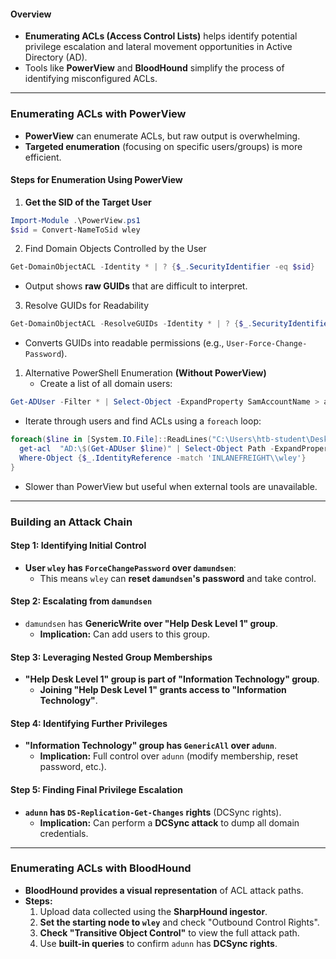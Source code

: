 #### **Overview**
- **Enumerating ACLs (Access Control Lists)** helps identify potential privilege escalation and lateral movement opportunities in Active Directory (AD).
- Tools like **PowerView** and **BloodHound** simplify the process of identifying misconfigured ACLs.
---
### **Enumerating ACLs with PowerView**

- **PowerView** can enumerate ACLs, but raw output is overwhelming.
- **Targeted enumeration** (focusing on specific users/groups) is more efficient.

#### **Steps for Enumeration Using PowerView**

1. **Get the SID of the Target User**
```powershell
Import-Module .\PowerView.ps1
$sid = Convert-NameToSid wley
```

2. Find Domain Objects Controlled by the User
```powershell
Get-DomainObjectACL -Identity * | ? {$_.SecurityIdentifier -eq $sid}
```
- Output shows **raw GUIDs** that are difficult to interpret.

3. Resolve GUIDs for Readability
```powershell
Get-DomainObjectACL -ResolveGUIDs -Identity * | ? {$_.SecurityIdentifier -eq $sid}
```
- Converts GUIDs into readable permissions (e.g., `User-Force-Change-Password`).


1. Alternative PowerShell Enumeration **(Without PowerView)**
	- Create a list of all domain users:
```powershell
Get-ADUser -Filter * | Select-Object -ExpandProperty SamAccountName > ad_users.txt
```

- Iterate through users and find ACLs using a `foreach` loop:
```powershell
foreach($line in [System.IO.File]::ReadLines("C:\Users\htb-student\Desktop\ad_users.txt")) {
  get-acl  "AD:\$(Get-ADUser $line)" | Select-Object Path -ExpandProperty Access |
  Where-Object {$_.IdentityReference -match 'INLANEFREIGHT\\wley'}
}
```
- Slower than PowerView but useful when external tools are unavailable.

---

### **Building an Attack Chain**

#### **Step 1: Identifying Initial Control**

- **User `wley` has `ForceChangePassword` over `damundsen`**:
    - This means `wley` can **reset `damundsen`'s password** and take control.

#### **Step 2: Escalating from `damundsen`**

- `damundsen` has **GenericWrite over "Help Desk Level 1" group**.
    - **Implication:** Can add users to this group.

#### **Step 3: Leveraging Nested Group Memberships**

- **"Help Desk Level 1" group is part of "Information Technology" group**.
    - **Joining "Help Desk Level 1" grants access to "Information Technology"**.

#### **Step 4: Identifying Further Privileges**

- **"Information Technology" group has `GenericAll` over `adunn`**.
    - **Implication:** Full control over `adunn` (modify membership, reset password, etc.).

#### **Step 5: Finding Final Privilege Escalation**

- **`adunn` has `DS-Replication-Get-Changes` rights** (DCSync rights).
    - **Implication:** Can perform a **DCSync attack** to dump all domain credentials.

---

### **Enumerating ACLs with BloodHound**

- **BloodHound provides a visual representation** of ACL attack paths.
- **Steps:**
    1. Upload data collected using the **SharpHound ingestor**.
    2. **Set the starting node to `wley`** and check "Outbound Control Rights".
    3. **Check "Transitive Object Control"** to view the full attack path.
    4. Use **built-in queries** to confirm `adunn` has **DCSync rights**.